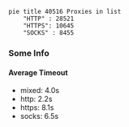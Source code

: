 
```mermaid
pie title 40516 Proxies in list
    "HTTP" : 28521
    "HTTPS": 10645
    "SOCKS" : 8455
```

### Some Info
#### Average Timeout

- mixed: 4.0s
- http: 2.2s
- https: 8.1s
- socks: 6.5s